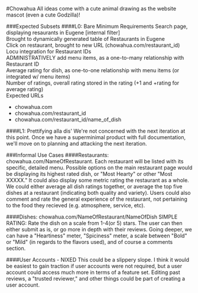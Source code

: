 #Chowahua
All ideas come with a cute animal drawing as the website mascot (even a cute Godzilla)!

###Expected Subsets
####L0: Bare Minimum Requirements
Search page, displaying resaurants in Eugene [internal filter]<br/>
Brought to dynamically generated table of Restaurants in Eugene</br>
Click on restaurant, brought to new URL (chowahua.com/restaurant_id)<br/>
Locu integration for Restaurant IDs<br/>
ADMINISTRATIVELY add menu items, as a one-to-many relationship with Restaurant ID<br/>
Average rating for dish, as one-to-one relationship with menu items (or integrated w/ menu items)<br/>
Number of ratings, overall rating stored in the rating (+1 and +rating for average rating)<br/>
Expected URLs
* chowahua.com
* chowahua.com/restaurant_id
* chowahua.com/restaurant_id/name_of_dish


####L1: Prettifying alla dis'
We're not concerned with the next iteration at this point. Once we have a superminimal product with full documentation, we'll move on to planning and attacking the next iteration.

###Informal Use Cases
####Restaurants: chowahua.com/NameOfRestaurant. 
Each restaurant will be listed with its specific, detailed menu. Possible options on the main restaurant page would be displaying its highest rated dish, or "Most Hearty" or other "Most XXXXX." It could also display some metric rating the restaurant as a whole. We could either average all dish ratings together, or average the top five dishes at a restaurant (indicating both quality and variety). Users could also comment and rate the general experience of the restaurant, not pertaining to the food they recieved (e.g. atmosphere, service, etc). 

####Dishes: chowahua.com/NameOfRestaurant/NameOfDish
SIMPLE RATING: Rate the dish on a scale from 1-4(or 5) stars. The user can then either submit as is, or go more in depth with their reviews. Going deeper, we can have a "Heartiness" meter, "Spiciness" meter, a scale between "Bold" or "Mild" (in regards to the flavors used), and of course a comments section.

####User Accounts - NIXED
This could be a slippery slope. I think it would be easiest to gain traction if user accounts were not required, but a user account could access much more in terms of a feature set. Editing past reviews, a "trusted reviewer," and other things could be part of creating a user account.


